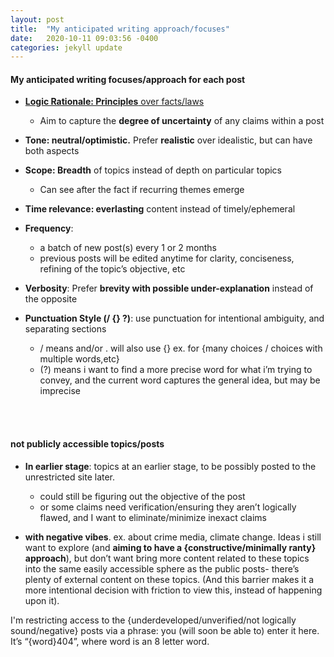 ```yaml
---
layout: post
title:  "My anticipated writing approach/focuses"
date:   2020-10-11 09:03:56 -0400
categories: jekyll update
---
```

#### My anticipated writing focuses/approach for each post
- [**Logic Rationale: Principles** over facts/laws](https://subduedpositron.github.io/subduedpositron/jekyll/update/2020/10/08/principles.html)
    - Aim to capture the **degree of uncertainty** of any claims within a post

- **Tone:  neutral/optimistic.** Prefer **realistic** over idealistic, but can have both aspects
- **Scope: Breadth** of topics instead of depth on particular topics 
    - Can see after the fact if recurring themes emerge
- **Time relevance: everlasting** content instead of timely/ephemeral
- **Frequency**:
    - a batch of new post(s) every 1 or 2 months
    - previous posts will be edited anytime for clarity, conciseness, refining of the topic’s objective, etc 
- **Verbosity**: Prefer **brevity with possible under-explanation** instead of the opposite
- **Punctuation Style (/ {} ?)**: use punctuation for intentional ambiguity, and separating sections
    - / means and/or . will also use {} ex. for {many choices / choices with multiple words,etc}
    - (?) means i want to find a more precise word for what i’m trying to convey, and the current word captures the general idea, but may be imprecise


<br>
<br>

#### not publicly accessible topics/posts
- **In earlier stage**: topics at an earlier stage, to be possibly posted to the unrestricted site later.
    - could still be figuring out the objective of the post
    - or some claims need verification/ensuring they aren’t logically flawed, and I want to eliminate/minimize inexact claims

- **with negative vibes**. ex. about crime media, climate change. Ideas i still want to explore (and **aiming to have a {constructive/minimally ranty} approach**), but don’t want bring more content related to these topics into the same easily accessible sphere as the public posts- there’s plenty of external content on these topics. (And this barrier makes it a more intentional decision with friction to view this, instead of happening upon it).


I'm restricting access to the {underdeveloped/unverified/not logically sound/negative} posts via a phrase: you (will soon be able to) enter it here. It’s “{word}404”, where word is an 8 letter word.
